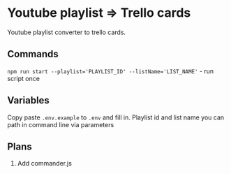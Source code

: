 # Youtube playlist => Trello cards

Youtube playlist converter to trello cards.

## Commands

`npm run start --playlist='PLAYLIST_ID' --listName='LIST_NAME'` - run script once

## Variables

Copy paste `.env.example` to `.env` and fill in.
Playlist id and list name you can path in command line via parameters

## Plans

1. Add commander.js
